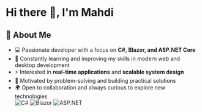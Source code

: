 # Hi there 👋, I'm Mahdi  

## 🚀 About Me
- 💻 Passionate developer with a focus on **C#, Blazor, and ASP.NET Core**  
- 🌱 Constantly learning and improving my skills in modern web and desktop development  
- ⚡ Interested in **real-time applications** and **scalable system design**  
- 🎯 Motivated by problem-solving and building practical solutions  
- 🌍 Open to collaboration and always curious to explore new technologies  
![C#](https://img.shields.io/badge/C%23-239120?style=for-the-badge&logo=c-sharp&logoColor=white)
![Blazor](https://img.shields.io/badge/Blazor-512BD4?style=for-the-badge&logo=blazor&logoColor=white)
![ASP.NET](https://img.shields.io/badge/ASP.NET%20Core-512BD4?style=for-the-badge&logo=dotnet&logoColor=white)

